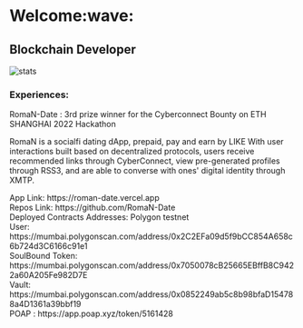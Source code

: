 <h1>Welcome:wave:</h1>
<h2>Blockchain Developer</h2>

<img src="https://github-readme-stats.vercel.app/api/top-langs/?username=giboooo&include_all_commits=true&show_icons=true&layout=compact&count_private=true" alt="stats"/>

<h3>Experiences:</h3>
<p>RomaN-Date : 3rd prize winner for the Cyberconnect Bounty on ETH SHANGHAI 2022 Hackathon </p>
<p>RomaN is a socialfi dating dApp, prepaid, pay and earn by LIKE
With user interactions built based on decentralized protocols, users receive recommended links through CyberConnect, view pre-generated profiles through RSS3, and are able to converse with ones' digital identity through XMTP.</p>
<div>App Link: https://roman-date.vercel.app</br>
Repos Link: https://github.com/RomaN-Date</br>
Deployed Contracts Addresses: Polygon testnet</br>
  User: https://mumbai.polygonscan.com/address/0x2C2EFa09d5f9bCC854A658c6b724d3C6166c91e1</br>
  SoulBound Token: https://mumbai.polygonscan.com/address/0x7050078cB25665EBffB8C9422a60A205Fe982D7E</br>
  Vault: https://mumbai.polygonscan.com/address/0x0852249ab5c8b98bfaD154788a4D1361a39bbf19</br>
  POAP : https://app.poap.xyz/token/5161428</div>
